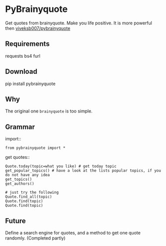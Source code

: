 # PyBrainyquote


Get quotes from brainyquote. Make you life positive. It is more powerful then [viveksb007/pybrainyquote](https://github.com/viveksb007/pybrainyquote)

Requirements
-------------

requests
bs4
furl


Download
---------

pip install pybrainyquote


Why
--------

The original one `brainyquote` is too simple. 



Grammar
--------
    
import::

    from pybrainyquote import *


get quotes::

    Quote.today(topic=what you like) # get today topic
    get_popular_topics() # have a look at the lists popular topics, if you do not have any idea
    get_topics()
    get_authors()

    # just try the following
    Quote.find_all(topic)
    Quote.find(topic)
    Quote.find(topic)

Future
-------
Define a search engine for quotes, and a method to get one quote randomly. (Completed partly)
